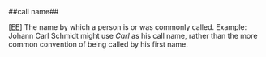 ##call name##

\[[EE](SOURCES.md#EE)\]  The name by which a person is or was commonly called. Example: Johann Carl Schmidt might use *Carl* as his call name, rather than the more common convention of being called by his first name.
